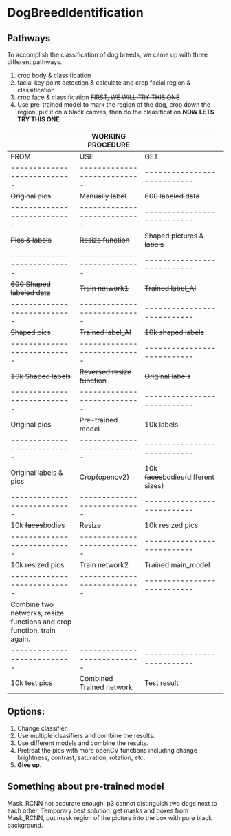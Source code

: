 # DogBreedIdentification

## Pathways
To accomplish the classification of dog breeds, we came up with three different pathways.
1. crop body & classification
2. facial key point detection & calculate and crop facial region & classification 
3. crop face & classification ~~FIRST, WE WILL TRY THIS ONE~~
4. Use pre-trained model to mark the region of the dog, crop down the region, put it on a black canvas, then do the claasification **NOW LETS TRY THIS ONE**

|							|		WORKING PROCEDURE	|							|
|---------------------------|---------------------------|---------------------------|
|FROM						|USE 						|GET 						|
|---------------------------|---------------------------|---------------------------|
|~~Original pics~~			|~~Manually label~~			|~~600 labeled data~~		|
|---------------------------|---------------------------|---------------------------|
|~~Pics & labels~~			|~~Resize function~~		|~~Shaped pictures & labels~~|
|---------------------------|---------------------------|---------------------------|
|~~600 Shaped labeled data~~|~~Train network1~~			|~~Trained label_AI~~		|
|---------------------------|---------------------------|---------------------------|
|~~Shaped pics~~ 			|~~Trained label_AI~~		|~~10k shaped labels~~		|
|---------------------------|---------------------------|---------------------------|
|~~10k Shaped labels~~		|~~Reversed resize function~~|~~Original labels~~		|
|---------------------------|---------------------------|---------------------------|
|Original pics				|Pre-trained model			|10k labels					|
|---------------------------|---------------------------|---------------------------|
|Original labels & pics 	|Crop(opencv2)				|10k ~~faces~~bodies(different sizes)|
|---------------------------|---------------------------|---------------------------|
|10k ~~faces~~bodies 		|Resize 					|10k resized pics 			|
|---------------------------|---------------------------|---------------------------|
|10k resized pics 			|Train network2				|Trained main_model			|
|---------------------------|---------------------------|---------------------------|
|		Combine two networks, resize functions and crop function, train again.||	|
|---------------------------|---------------------------|---------------------------|
|10k test pics 				|Combined Trained network 	|Test result 				|


## Options:
1. Change classifier.
2. Use multiple clsasifiers and combine the results.
3. Use different models and combine the results.
4. Pretreat the pics with more openCV functions including change brightness, contrast, saturation, rotation, etc.
5. **Give up.**

## Something about pre-trained model
Mask_RCNN not accurate enough.
p3 cannot distinguish two dogs next to each other.
Temporary best solution: get masks and boxes from Mask_RCNN, put mask region of the picture into the box with pure black background.
